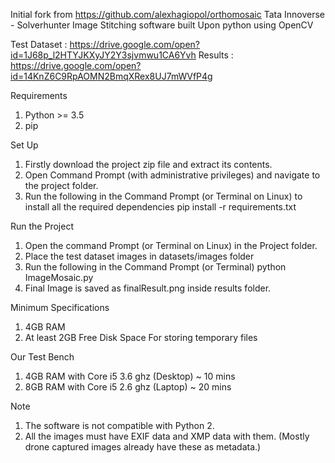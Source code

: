 Initial fork from https://github.com/alexhagiopol/orthomosaic
Tata Innoverse - Solverhunter
Image Stitching software built Upon python using OpenCV

Test Dataset : https://drive.google.com/open?id=1J68p_l2HTYJKXyJY2Y3sjvmwu1CA6Yvh
Results : https://drive.google.com/open?id=14KnZ6C9RpAOMN2BmqXRex8UJ7mWVfP4g

Requirements

1. Python >= 3.5
2. pip

Set Up 

1. Firstly download the project zip file and extract its contents.
2. Open Command Prompt (with administrative privileges) and navigate to the project folder.
3. Run the following in the Command Prompt (or Terminal on Linux) to install all the required dependencies 
pip install -r requirements.txt

Run the Project

1. Open the command Prompt (or Terminal on Linux) in the Project folder.
2. Place the test dataset images in datasets/images folder
3. Run the following in the Command Prompt (or Terminal)
 python ImageMosaic.py
4. Final Image is saved as finalResult.png inside results folder.

Minimum Specifications
1. 4GB RAM
2. At least 2GB Free Disk Space For storing temporary files

Our Test Bench
1. 4GB RAM with Core i5 3.6 ghz (Desktop) ~ 10 mins
2. 8GB RAM with Core i5 2.6 ghz (Laptop) ~ 20 mins


Note 
1. The software is not compatible with Python 2.
2. All the images must have EXIF data and XMP data with them. (Mostly drone captured images already have these as metadata.)


